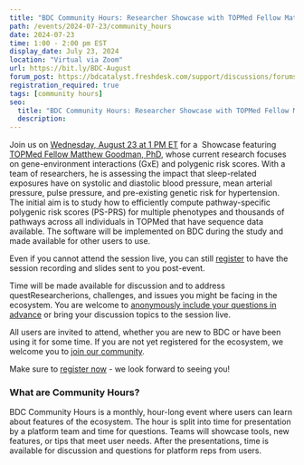 ```yaml
---
title: "BDC Community Hours: Researcher Showcase with TOPMed Fellow Matthew Goodman, PhD"
path: /events/2024-07-23/community_hours
date: 2024-07-23
time: 1:00 - 2:00 pm EST
display_date: July 23, 2024
location: "Virtual via Zoom"
url: https://bit.ly/BDC-August
forum_post: https://bdcatalyst.freshdesk.com/support/discussions/forums/60000252439
registration_required: true
tags: [community hours]
seo:
  title: "BDC Community Hours: Researcher Showcase with TOPMed Fellow Matthew Goodman, PhD"
  description:
---
```

Join us on [Wednesday, August 23 at 1 PM ET](https://bit.ly/BDC-August) for a  Showcase featuring [TOPMed Fellow Matthew Goodman, PhD](https://topmed.nhlbi.nih.gov/awards/15742), whose current research focuses on gene-environment interactions (GxE) and polygenic risk scores. With a team of researchers, he is assessing the impact that sleep-related exposures have on systolic and diastolic blood pressure, mean arterial pressure, pulse pressure, and pre-existing genetic risk for hypertension. The initial aim is to study how to efficiently compute pathway-specific polygenic risk scores (PS-PRS) for multiple phenotypes and thousands of pathways across all individuals in TOPMed that have sequence data available. The software will be implemented on BDC during the study and made available for other users to use. 

Even if you cannot attend the session live, you can still [register](http://bit.ly/BDC-August) to have the session recording and slides sent to you post-event.

Time will be made available for discussion and to address questResearcherions, challenges, and issues you might be facing in the ecosystem. You are welcome to [anonymously include your questions in advance](https://forms.gle/iPifJTM5q2eeKa7UA) or bring your discussion topics to the session live.

All users are invited to attend, whether you are new to BDC or have been using it for some time. If you are not yet registered for the ecosystem, we welcome you to [join our community](https://biodatacatalyst.nhlbi.nih.gov/contact/ecosystem/).

Make sure to [register now](http://bit.ly/BDC-August) - we look forward to seeing you!

### What are Community Hours?

BDC Community Hours is a monthly, hour-long event where users can learn about features of the ecosystem. The hour is split into time for presentation by a platform team and time for questions. Teams will showcase tools, new features, or tips that meet user needs. After the presentations, time is available for discussion and questions for platform reps from users.